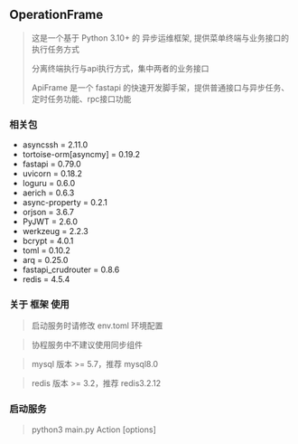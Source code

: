 ## OperationFrame

> 这是一个基于 Python 3.10+ 的 异步运维框架, 提供菜单终端与业务接口的执行任务方式
>
> 分离终端执行与api执行方式，集中两者的业务接口
>
> ApiFrame 是一个 fastapi 的快速开发脚手架，提供普通接口与异步任务、定时任务功能、rpc接口功能

### 相关包

- asyncssh = 2.11.0
- tortoise-orm[asyncmy] = 0.19.2
- fastapi = 0.79.0
- uvicorn = 0.18.2
- loguru = 0.6.0
- aerich = 0.6.3
- async-property = 0.2.1
- orjson = 3.6.7
- PyJWT = 2.6.0
- werkzeug = 2.2.3
- bcrypt = 4.0.1
- toml = 0.10.2
- arq = 0.25.0
- fastapi_crudrouter = 0.8.6
- redis = 4.5.4

### 关于 框架 使用

> 启动服务时请修改 env.toml 环境配置

> 协程服务中不建议使用同步组件

> mysql 版本 >= 5.7，推荐 mysql8.0

> redis 版本 >= 3.2，推荐 redis3.2.12

### 启动服务

> python3 main.py Action [options]

